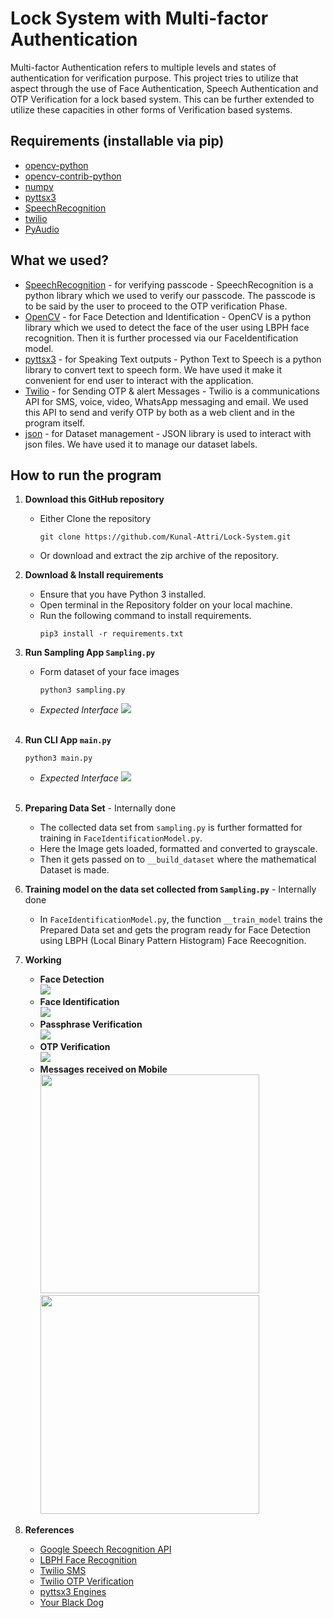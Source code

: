 # Lock System with Multi-factor Authentication
Multi-factor Authentication refers to multiple levels and states of authentication for verification purpose. This
project tries to utilize that aspect through the use of Face Authentication, Speech Authentication and OTP Verification
for a lock based system. This can be further extended to utilize these capacities in other forms of Verification based
systems.

## Requirements (installable via pip)
- [opencv-python](https://pypi.org/project/opencv-python/)
- [opencv-contrib-python](https://pypi.org/project/opencv-contrib-python/)
- [numpy](https://pypi.org/project/numpy/)
- [pyttsx3](https://pypi.org/project/pyttsx3/)
- [SpeechRecognition](https://pypi.org/project/SpeechRecognition/)
- [twilio](https://pypi.org/project/twilio/)
- [PyAudio](https://pypi.org/project/PyAudio/)

## What we used?
- [SpeechRecognition](https://www.geeksforgeeks.org/speech-recognition-in-python-using-google-speech-api/) - for 
verifying passcode - SpeechRecognition is a python library which we used to verify our passcode. The passcode is to be 
said by the user to proceed to the OTP verification Phase.
- [OpenCV](https://opencv.org/) - for Face Detection and Identification - OpenCV is a python library which we used to 
detect the face of the user using LBPH face recognition. Then it is further processed via our FaceIdentification model.
- [pyttsx3](https://pyttsx3.readthedocs.io/en/latest/) - for Speaking Text outputs - Python Text to Speech is a python 
library to convert text to speech form. We have used it make it convenient for end user to interact with the application.
- [Twilio](https://www.twilio.com/) - for Sending OTP & alert Messages - Twilio is a communications API for SMS, voice, 
video, WhatsApp messaging and email. We used this API to send and verify OTP by both as a web client and in the program 
itself.
- [json](https://docs.python.org/3/library/json.html) - for Dataset management - JSON library is used to interact with 
json files. We have used it to manage our dataset labels.

## How to run the program
1. **Download this GitHub repository**
	- Either Clone the repository
		```
		git clone https://github.com/Kunal-Attri/Lock-System.git
		```
	- Or download and extract the zip archive of the repository.

2. **Download & Install requirements**
	- Ensure that you have Python 3 installed.
	- Open terminal in the Repository folder on your local machine.
	- Run the following command to install requirements.
		```
		pip3 install -r requirements.txt
 		```
3. **Run Sampling App `Sampling.py`**
      - Form dataset of your face images
               
	        python3 sampling.py
      - *Expected Interface*
            <img src="images/sampling.png">
<br><br>
4. **Run CLI App `main.py`**

       python3 main.py 
      - *Expected Interface*
           <img src="images/main.png">
<br><br>
5. **Preparing Data Set** - Internally done
     - The collected data set from `sampling.py` is further formatted for training in `FaceIdentificationModel.py`.
     - Here the Image gets loaded, formatted and converted to grayscale.
     - Then it gets passed on to `__build_dataset` where the mathematical Dataset is made.
     
6. **Training model on the data set collected from `Sampling.py`** - Internally done
     - In `FaceIdentificationModel.py`, the function `__train_model` trains the Prepared Data set and gets the program ready for Face Detection using LBPH (Local Binary Pattern Histogram) Face Reecognition.

7. **Working**
     - **Face Detection**
        <br>
        <img src="images/faceDetection.png">
     - **Face Identification**
        <br>
        <img src="images/faceIdentification.png">
     - **Passphrase Verification**
        <br>
        <img src="images/passphrase.png">
     - **OTP Verification**
        <br>
        <img src="images/otpVerification.png">
     - **Messages received on Mobile**
        <br>
        <img src="images/mobile_messages_1.jpg" width=350><img src="images/mobile_messages_2.jpg" width=350>
8. **References**
    - [Google Speech Recognition API](https://www.geeksforgeeks.org/speech-recognition-in-python-using-google-speech-api/) 
    - [LBPH Face Recognition](https://towardsdatascience.com/face-recognition-how-lbph-works-90ec258c3d6b)
    - [Twilio SMS](https://www.twilio.com/docs/sms)
    - [Twilio OTP Verification](https://www.twilio.com/code-exchange/one-time-passcode-verification-otp)
    - [pyttsx3 Engines](https://pyttsx3.readthedocs.io/en/latest/engine.html#examples)
    - [Your Black Dog](https://en.wikipedia.org/wiki/Black_Dog_Scotch_Whisky)

